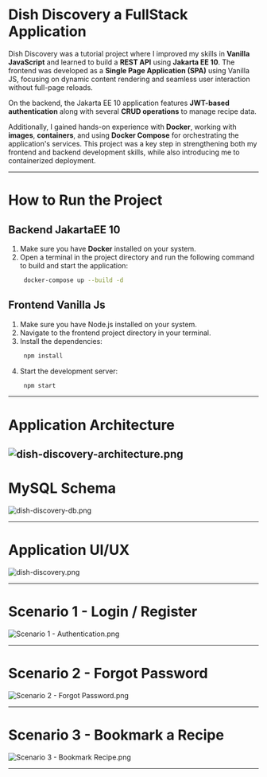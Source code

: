 # Dish Discovery a FullStack Application

Dish Discovery was a tutorial project where I improved my skills in **Vanilla JavaScript** and learned to build a **REST API** using **Jakarta EE 10**. The frontend was developed as a **Single Page Application (SPA)** using Vanilla JS, focusing on dynamic content rendering and seamless user interaction without full-page reloads.

On the backend, the Jakarta EE 10 application features **JWT-based authentication** along with several **CRUD operations** to manage recipe data.

Additionally, I gained hands-on experience with **Docker**, working with **images**, **containers**, and using **Docker Compose** for orchestrating the application's services. This project was a key step in strengthening both my frontend and backend development skills, while also introducing me to containerized deployment.

---

# How to Run the Project
## Backend JakartaEE 10
1. Make sure you have **Docker** installed on your system.
2. Open a terminal in the project directory and run the following command to build and start the application:
   ```bash 
    docker-compose up --build -d
   ```
## Frontend Vanilla Js
1. Make sure you have Node.js installed on your system.
2. Navigate to the frontend project directory in your terminal.
3. Install the dependencies:
   ```bash 
    npm install
   ```
4. Start the development server:
   ```bash 
    npm start
   ```
---
# Application Architecture

![dish-discovery-architecture.png](PresentationImages%2Fdish-discovery-architecture.png)
---

# MySQL Schema

![dish-discovery-db.png](PresentationImages%2Fdish-discovery-db.png)

---

# Application UI/UX

![dish-discovery.png](PresentationImages%2Fdish-discovery.png)

---

# Scenario 1 - Login / Register

![Scenario 1 - Authentication.png](PresentationImages%2FScenario%201%20-%20Authentication.png)

---
# Scenario 2 - Forgot Password

![Scenario 2 - Forgot Password.png](PresentationImages%2FScenario%202%20-%20Forgot%20Password.png)

---
# Scenario 3 - Bookmark a Recipe

![Scenario 3 - Bookmark Recipe.png](PresentationImages%2FScenario%203%20-%20Bookmark%20Recipe.png)

---